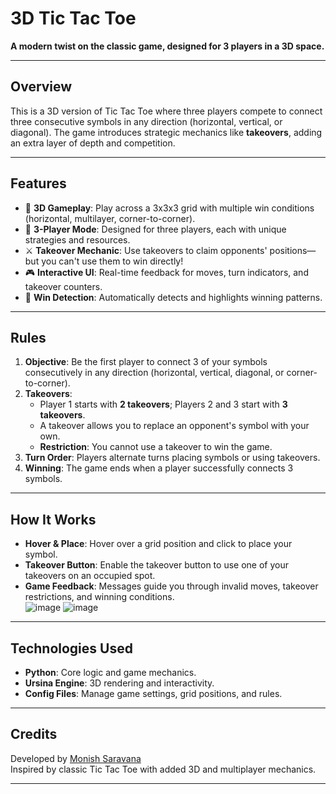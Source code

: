 
# 3D Tic Tac Toe  
**A modern twist on the classic game, designed for 3 players in a 3D space.**

----

## Overview  
This is a 3D version of Tic Tac Toe where three players compete to connect three consecutive symbols in any direction (horizontal, vertical, or diagonal). The game introduces strategic mechanics like **takeovers**, adding an extra layer of depth and competition.

---

## Features  
- 🌟 **3D Gameplay**: Play across a 3x3x3 grid with multiple win conditions (horizontal, multilayer, corner-to-corner).  
- 👥 **3-Player Mode**: Designed for three players, each with unique strategies and resources.  
- ⚔️ **Takeover Mechanic**: Use takeovers to claim opponents' positions—but you can't use them to win directly!  
- 🎮 **Interactive UI**: Real-time feedback for moves, turn indicators, and takeover counters.  
- 🔴 **Win Detection**: Automatically detects and highlights winning patterns.  

---

## Rules  
1. **Objective**: Be the first player to connect 3 of your symbols consecutively in any direction (horizontal, vertical, diagonal, or corner-to-corner).  
2. **Takeovers**:  
   - Player 1 starts with **2 takeovers**; Players 2 and 3 start with **3 takeovers**.  
   - A takeover allows you to replace an opponent's symbol with your own.  
   - **Restriction**: You cannot use a takeover to win the game.  
3. **Turn Order**: Players alternate turns placing symbols or using takeovers.  
4. **Winning**: The game ends when a player successfully connects 3 symbols.  

---

## How It Works  
- **Hover & Place**: Hover over a grid position and click to place your symbol.  
- **Takeover Button**: Enable the takeover button to use one of your takeovers on an occupied spot.  
- **Game Feedback**: Messages guide you through invalid moves, takeover restrictions, and winning conditions.  
![image](https://github.com/user-attachments/assets/86df17f0-f2f5-4f1c-9c01-13d499caee25)
![image](https://github.com/user-attachments/assets/11f608c8-85c8-4114-beb3-103be3bafd93)

---

## Technologies Used  
- **Python**: Core logic and game mechanics.  
- **Ursina Engine**: 3D rendering and interactivity.  
- **Config Files**: Manage game settings, grid positions, and rules.  

---

## Credits  
Developed by [Monish Saravana](https://monishsaravana.com/)  
Inspired by classic Tic Tac Toe with added 3D and multiplayer mechanics.

---
